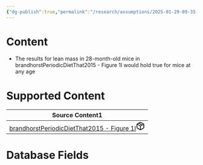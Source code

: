 ```yaml
---
{"dg-publish":true,"permalink":"/research/assumptions/2025-01-29-09-35-44/","updated":"2025-01-29T09:35:44-05:00"}
---
```


# Content
- The results for lean mass in 28-month-old mice in brandhorstPeriodicDietThat2015 - Figure 1I would hold true for mice at any age
# Supported Content
<div><table class="dataview table-view-table"><thead class="table-view-thead"><tr class="table-view-tr-header"><th class="table-view-th"><span>Source Content</span><span class="dataview small-text">1</span></th></tr></thead><tbody class="table-view-tbody"><tr><td><span><a data-tooltip-position="top" aria-label="Research/Source Content/brandhorstPeriodicDietThat2015 - Figure 1I.md" data-href="Research/Source Content/brandhorstPeriodicDietThat2015 - Figure 1I.md" href="Research/Source Content/brandhorstPeriodicDietThat2015 - Figure 1I.md" class="internal-link" target="_blank" rel="noopener nofollow" fileclass-name="Research Links">brandhorstPeriodicDietThat2015 - Figure 1I</a><a class="metadata-menu fileclass-icon"><svg xmlns="http://www.w3.org/2000/svg" width="24" height="24" viewBox="0 0 24 24" fill="none" stroke="currentColor" stroke-width="2" stroke-linecap="round" stroke-linejoin="round" class="svg-icon lucide-package"><path d="m7.5 4.27 9 5.15"></path><path d="M21 8a2 2 0 0 0-1-1.73l-7-4a2 2 0 0 0-2 0l-7 4A2 2 0 0 0 3 8v8a2 2 0 0 0 1 1.73l7 4a2 2 0 0 0 2 0l7-4A2 2 0 0 0 21 16Z"></path><path d="m3.3 7 8.7 5 8.7-5"></path><path d="M12 22V12"></path></svg></a></span></td></tr></tbody></table></div>

# Database Fields